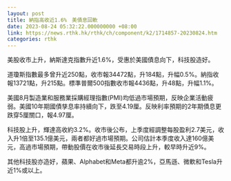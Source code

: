 ```yaml
---
layout: post
title: 納指高收近1.6%　美債息回軟
date: 2023-08-24 05:32:22.000000000 +08:00
link: https://news.rthk.hk/rthk/ch/component/k2/1714857-20230824.htm
categories: rthk
---
```


美股收市上升，納斯達克指數升近1.6%，受惠於美國債息向下，科技股造好。

道瓊斯指數最多曾升近250點，收市報34472點，升184點，升幅0.5%。納指收報13721點，升215點。標準普爾500指數收市報4436點，升48點，升幅1.1%。

美國8月製造業和服務業採購經理指數(PMI)均低過市場預期，反映企業活動疲弱。美國10年期國債孳息率持續向下，跌至4.19厘。反映利率預期的2年期債息更跌穿5厘關口，報4.97厘。

科技股上升，輝達高收約3.2%。收市後公布，上季度經調整每股盈利2.7美元，收入升1倍至135.1億美元，兩者都好過市場預期。公司估計本季度收入達160億美元，高過市場預期，帶動股價在收市後延長交易時段上升，較早時升近9%。

其他科技股亦造好，蘋果、Alphabet和Meta都升逾2%，亞馬遜、微軟和Tesla升近1%或以上。
